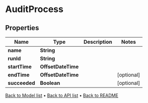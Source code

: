 

# AuditProcess


## Properties

| Name | Type | Description | Notes |
|------------ | ------------- | ------------- | -------------|
|**name** | **String** |  |  |
|**runId** | **String** |  |  |
|**startTime** | **OffsetDateTime** |  |  |
|**endTime** | **OffsetDateTime** |  |  [optional] |
|**succeeded** | **Boolean** |  |  [optional] |



[Back to Model list](../README.md#documentation-for-models) &#8226; [Back to API list](../README.md#documentation-for-api-endpoints) &#8226; [Back to README](../README.md)


